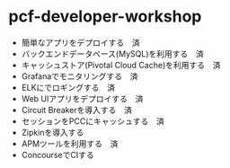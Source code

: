 # pcf-developer-workshop
* 簡単なアプリをデプロイする　済
* バックエンドデータベース(MySQL)を利用する　済
* キャッシュストア(Pivotal Cloud Cache)を利用する　済
* Grafanaでモニタリングする　済
* ELKにでロギングする　済
* Web UIアプリをデプロイする　済
* Circuit Breakerを導入する　済
* セッションをPCCにキャッシュする　済
* Zipkinを導入する
* APMツールを利用する　済
* ConcourseでCIする
